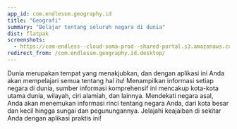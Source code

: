 ```yaml
---
app_id: com.endlessm.geography.id
title: "Geografi"
summary: "Belajar tentang seluruh negara di dunia"
dist: flatpak
screenshots:
  - https://com-endless--cloud-soma-prod--shared-portal.s3.amazonaws.com/apps.266.screenshots.e8471145-10e3-4767-87d4-1ae0acfc8ee7_201810231905331010.png
redirect_from: /com.endlessm.geography.id.desktop/
---
```


<p>Dunia merupakan tempat yang menakjubkan, dan dengan aplikasi ini Anda akan mempelajari semua tentang hal itu! Menampilkan informasi setiap negara di dunia, sumber informasi komprehensif ini mencakup kota-kota utama dunia, wilayah, ciri alamiah, dan lainnya. Mendekati negara asal, Anda akan menemukan informasi rinci tentang negara Anda, dari kota besar dan kecil hingga sungai dan pegunungannya. Jelajahi keajaiban di sekitar Anda dengan aplikasi praktis ini!</p>